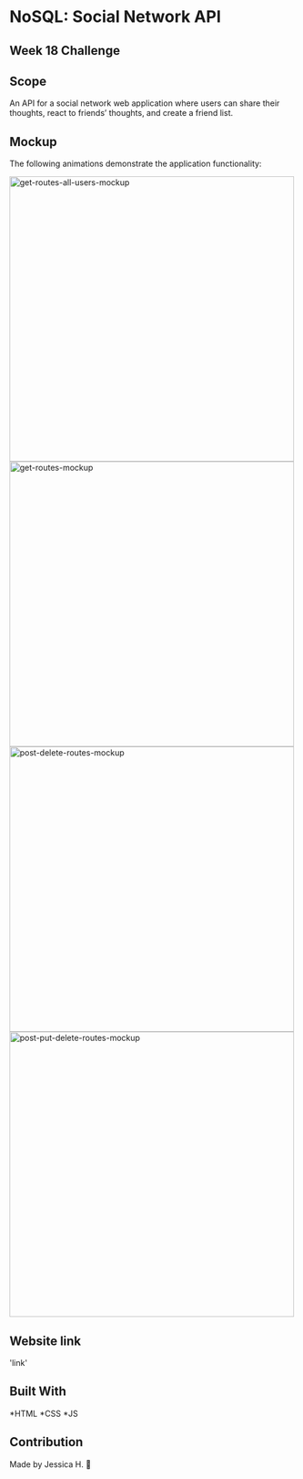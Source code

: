 # NoSQL: Social Network API

## Week 18 Challenge

## Scope
An API for a social network web application where users can share their thoughts, react to friends’ thoughts, and create a friend list. 

## Mockup 
The following animations demonstrate the application functionality:

<img width="500" alt="get-routes-all-users-mockup" src="https://user-images.githubusercontent.com/82549162/132960542-a118a3bc-4e74-4b8e-b91b-72b54fc0f904.png">

<img width="500" alt="get-routes-mockup" src="https://user-images.githubusercontent.com/82549162/132960560-4cb32fa1-772b-4fc6-9326-c28236afb205.png">

<img width="500" alt="post-delete-routes-mockup" src="https://user-images.githubusercontent.com/82549162/132960599-73add6c6-be49-4856-9db8-4008829b5d81.png">

<img width="500" alt="post-put-delete-routes-mockup" src="https://user-images.githubusercontent.com/82549162/132960604-70e17e2f-bdeb-4c44-840b-58b076dff8ce.png">

## Website link 

'link'


## Built With
*HTML *CSS *JS

## Contribution
Made by Jessica H. 🖤
